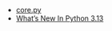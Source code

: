 - [core.py](https://podcasters.spotify.com/pod/show/corepy)
- [What’s New In Python 3.13](https://docs.python.org/3.13/whatsnew/3.13.html#whatsnew313-jit-compiler)